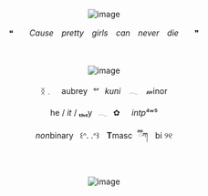 <div align="center">

![image](https://github.com/user-attachments/assets/993ba80d-64d9-431e-8e5b-3c5fb5cc3f6c)


❝　　*Cause　pretty　girls　can　never　die*　　❞

<div align="center">　

<div align="center">

![image](https://github.com/user-attachments/assets/9935d45a-5fe2-41ec-b31d-bafa1a20c590)

<div align="center"> 

  ᛝ 𓈒⠀⠀aubrey⠀ᵒʳ⠀*kuni*⠀ 𓂃 ⠀𝓂inor
<div align="center">
  
he / *it* / **ₜₕ**ₑy⠀𓂃⠀✿⠀⠀*intp*⁴ʷ⁵
<div align="center"> 
  
  *non*binary      ꒰ᐢ. .ᐢ꒱      **T**masc⠀ྀིཀ      bi ୨୧

  <p align="center"


<div align="center">　
<div align="center">

![image](https://github.com/user-attachments/assets/9175fcb3-6bef-47e3-a567-79b213928610)





